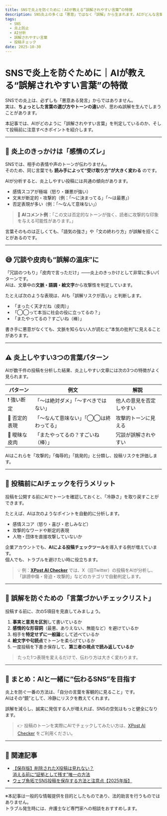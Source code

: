 ```yaml
---
title: SNSで炎上を防ぐために｜AIが教える“誤解されやすい言葉”の特徴
description: SNS炎上の多くは「悪意」ではなく「誤解」から生まれます。AIがどんな言葉を“誤解されやすい”と判断するのかをわかりやすく解説。投稿前に気をつけたい表現の特徴と、AIを使ったセルフチェックの方法を紹介します。
tags:
  - SNS
  - 炎上防止
  - AI分析
  - 誤解されやすい言葉
  - 投稿チェック
date: 2025-10-30
---
```


# SNSで炎上を防ぐために｜AIが教える“誤解されやすい言葉”の特徴

SNSでの炎上は、必ずしも「悪意ある発言」からではありません。  
実は、**ちょっとした言葉の選び方やトーンの違い**が、思わぬ誤解を生んでしまうことがあります。

本記事では、AIがどのように「誤解されやすい言葉」を判定しているのか、そして投稿前に注意すべきポイントを紹介します。

---

## 🧠 炎上のきっかけは「感情のズレ」

SNSでは、相手の表情や声のトーンが伝わりません。  
そのため、同じ言葉でも **読み手によって“受け取り方”が大きく変わる** のです。

AIが分析すると、炎上しやすい投稿には共通の傾向があります。

- 感情スコアが極端（怒り・嫌悪が強い）  
- 文末が断定的・攻撃的（例：「〜に決まってる」「〜は最悪」）  
- 否定表現が多い（例：「〜なんて意味ない」）

> 💬 **AIコメント例**：「この文は否定的なトーンが強く、読者に攻撃的な印象を与える可能性があります。」

言葉そのものは正しくても、「語気の強さ」や「文の終わり方」が誤解を招くことがあるのです。

---

## 😅 冗談や皮肉も“誤解の温床”に

「冗談のつもり」「皮肉で言っただけ」――炎上のきっかけとして非常に多いパターンです。  
AIは、文章中の**文脈・語調・絵文字**から攻撃性を判定しています。

たとえば次のような表現は、AIも「誤解リスクが高い」と判断します。

- 「まったく天才だね（皮肉）」  
- 「◯◯って本当に社会の役に立ってるの？」  
- 「またやってるの？すごいね（棒）」

書き手に悪意がなくても、文脈を知らない人が読むと“本気の批判”に見えることがあります。

---

## ⚠️ 炎上しやすい3つの言葉パターン

AIが数千件の投稿を分析した結果、炎上しやすい文章には次の3つの特徴がよく見られます。

| パターン | 例文 | 解説 |
|-----------|------|------|
| ❗ 強い断定 | 「〜は絶対ダメ」「〜すべきではない」 | 他人の意見を否定しやすい |
| 💢 否定的表現 | 「〜なんて意味ない」「◯◯は終わってる」 | 攻撃的トーンに見える |
| 🤨 曖昧な皮肉 | 「またやってるの？すごいね（棒）」 | 冗談が誤解されやすい |

AIはこれらを「攻撃的」「侮辱的」「挑発的」と分類し、投稿リスクを評価します。

---

## 🤖 投稿前にAIチェックを行うメリット

投稿を公開する前にAIでトーンを確認しておくと、「冷静さ」を取り戻すことができます。

たとえば、AIは次のようなポイントを自動的に分析します。

- 感情スコア（怒り・喜び・悲しみなど）  
- 攻撃的なワードや断定的表現  
- 人物・団体を直接攻撃していないか  

企業アカウントでも、**AIによる投稿チェックツール**を導入する例が増えています。  
個人でも、トラブルを避けたい時に役立ちます。

> 💡 例：**[XPost AI Checker](https://xpostaichecker.jp/)** では、X（旧Twitter）の投稿をAIが分析し、「誹謗中傷・脅迫・攻撃的」などのカテゴリで自動判定します。  

---

## 📝 誤解を防ぐための「言葉づかいチェックリスト」

投稿する前に、次の5項目を見直してみましょう。

1. **事実と意見を区別**して書いているか  
2. **感情的な形容詞**（最悪、ありえない、無能など）を避けているか  
3. 相手を**特定せずに一般論**として述べているか  
4. **絵文字や句読点**でトーンを柔らげているか  
5. 一度投稿を下書き保存して、**第三者の視点で読み返しているか**

> たった1つ表現を変えるだけで、伝わり方は大きく変わります。

---

## 🌿 まとめ：AIと一緒に“伝わるSNS”を目指す

炎上を防ぐ一番の方法は、「自分の言葉を客観的に見ること」です。  
AIはその“鏡”として、冷静にリスクを教えてくれます。

誤解を減らし、誠実に発信する人が増えれば、SNSの空気はもっと健全になります。  

> 👉 投稿のトーンを実際にAIでチェックしてみたい方は、[XPost AI Checker](https://xpostaichecker.jp/) をご利用ください。

---

## 🔗 関連記事

- [【保存版】削除されたX投稿は見れない？<br>消える前に“証拠として残す”唯一の方法](009_deleted-x-posts-check.md)
- [ウェブ魚拓でSNS投稿を保存する方法と注意点【2025年版】](007_web-gyotaku-how-to-and-tips.md)

---

※本記事は一般的な情報提供を目的としたものであり、法的助言を行うものではありません。  
トラブル発生時には、弁護士など専門家への相談をおすすめします。

